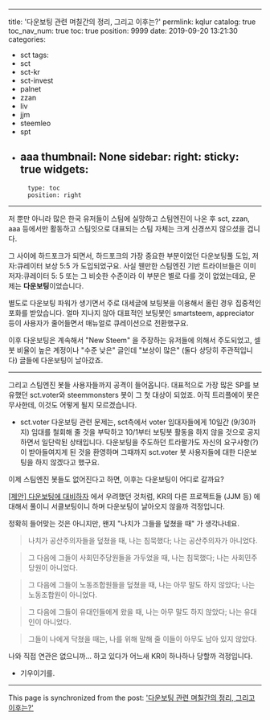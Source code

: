 
---
title: '다운보팅 관련 며칠간의 정리, 그리고 이후는?'
permlink: kqlur
catalog: true
toc_nav_num: true
toc: true
position: 9999
date: 2019-09-20 13:21:30
categories:
- sct
tags:
- sct
- sct-kr
- sct-invest
- palnet
- zzan
- liv
- jjm
- steemleo
- spt
- aaa
thumbnail: None
sidebar:
    right:
        sticky: true
widgets:
    -
        type: toc
        position: right
---


저 뿐만 아니라 많은 한국 유저들이 스팀에 실망하고 스팀엔진이 나온 후 sct, zzan, aaa 등에서만 활동하고 스팀잇으로 대표되는 스팀 자체는 크게 신경쓰지 않으셨을 겁니다. 

그 사이에 하드포크가 되면서, 하드포크의 가장 중요한 부분이었던 다운보팅풀 도입, 저자:큐레이터 보상 5:5 가 도입되었구요. 사실 웬만한 스팀엔진 기반 트라이브들은 이미 저자:큐레이터 5: 5 또는 그 비슷한 수준이라 이 부분은 별로 다를 것이 없었는데요,  문제는 **다운보팅**이었습니다. 

별도로 다운보팅 파워가 생기면서 주로 대세글에 보팅봇을 이용해서 올린 경우 집중적인 포화를 받았습니다. 얼마 지나지 않아 대표적인 보팅봇인 smartsteem, appreciator 등이 사용자가 줄어들면서 매뉴얼로 큐레이션으로 전환했구요.

이후 다운보팅은 계속해서 "New Steem" 을 주장하는 유저들에 의해서 주도되었고, 셀봇 비율이 높은 계정이나 "수준 낮은" 글인데 "보상이 많은" (둘다 상당히 주관적입니다) 글들에 다운보팅이 날아갔죠.

---

그리고 스팀엔진 봇들 사용자들까지 공격이 들어옵니다. 대표적으로 가장 많은 SP를 보유했던 sct.voter와 steemmonsters 봇이 그 첫 대상이 되었죠. 아직 트리플에이 봇은 무사한데, 이것도 어떻게 될지 모르겠습니다.

* sct.voter 다운보팅 관련 문제는, sct측에서 voter 임대자들에게 10일간 (9/30까지) 임대를 철회해 줄 것을 부탁하고 10/1부터 보팅봇 활동을 하지 않을 것으로 공지하면서 일단락된 상태입니다. 다운보팅을 주도하던 트라팔가도 자신의 요구사항(?) 이 받아들여지게 된 것을 환영하며 그때까지 sct.voter 봇 사용자들에 대한 다운보팅을 하지 않겠다고 했구요.

이제 스팀엔진 봇들도 없어진다고 하면, 이후는 다운보팅이 어디로 갈까요?

[[제안] 다운보팅에 대비하자](https://steemit.com/sct/@deer3/2ibrfv) 에서 우려했던 것처럼, KR의 다른 프로젝트들 (JJM 등) 에 대해서 풀이니 서클보팅이니 하며 다운보팅이 날아오지 않을까 걱정입니다.

정확히 들어맞는 것은 아니지만, 왠지 "나치가 그들을 덮쳤을 때" 가 생각나네요.

>나치가 공산주의자들을 덮쳤을 때,
나는 침묵했다;
나는 공산주의자가 아니었다.

>그 다음에 그들이 사회민주당원들을 가두었을 때,
나는 침묵했다;
나는 사회민주당원이 아니었다.

>그 다음에 그들이 노동조합원들을 덮쳤을 때,
나는 아무 말도 하지 않았다;
나는 노동조합원이 아니었다.

>그 다음에 그들이 유대인들에게 왔을 때,
나는 아무 말도 하지 않았다;
나는 유대인이 아니었다.

>그들이 나에게 닥쳤을 때는,
나를 위해 말해 줄 이들이
아무도 남아 있지 않았다.

나와 직접 연관은 없으니까... 하고 있다가 어느새 KR이 하나하나 당할까 걱정입니다. 

* 기우이기를.

- - -

This page is synchronized from the post: ['다운보팅 관련 며칠간의 정리, 그리고 이후는?'](https://steemit.com/@glory7/kqlur)
